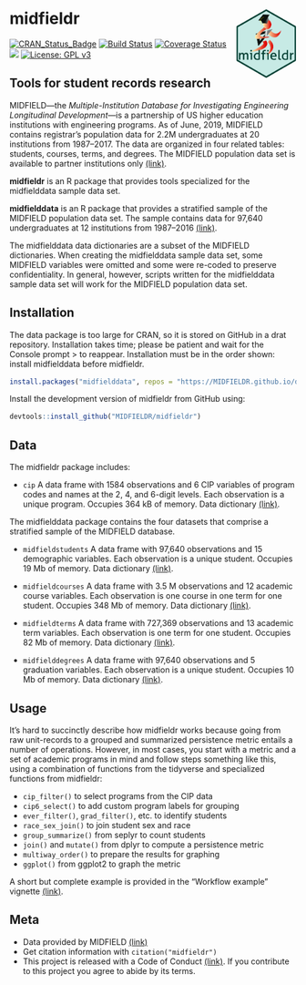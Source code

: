 
<!-- README.md is generated from README.Rmd. Please edit that file -->

# midfieldr <span class="border-wrap"><img src="man/figures/logo.png" align="right" height="122" width="106" alt="logo.png"></span>

[![CRAN\_Status\_Badge](http://www.r-pkg.org/badges/version/midfieldr)](http://cran.r-project.org/package=midfieldr)
[![Build
Status](https://travis-ci.org/MIDFIELDR/midfieldr.svg?branch=master)](https://travis-ci.org/MIDFIELDR/midfieldr)
[![Coverage
Status](https://img.shields.io/codecov/c/github/MIDFIELDR/midfieldr/master.svg)](https://codecov.io/github/MIDFIELDR/midfieldr?branch=master)
[![](https://cranlogs.r-pkg.org/badges/grand-total/midfieldr)](https://cran.r-project.org/package=midfieldr)
[![License: GPL
v3](man/figures/License-GPL-v3-blue.svg)](https://www.gnu.org/licenses/gpl-3.0)

## Tools for student records research

MIDFIELD—the *Multiple-Institution Database for Investigating
Engineering Longitudinal Development*—is a partnership of US higher
education institutions with engineering programs. As of June, 2019,
MIDFIELD contains registrar’s population data for 2.2M undergraduates at
20 institutions from 1987–2017. The data are organized in four related
tables: students, courses, terms, and degrees. The MIDFIELD population
data set is available to partner institutions only
[(link)](https://engineering.purdue.edu/MIDFIELD).

**midfieldr** is an R package that provides tools specialized for the
midfielddata sample data set.

**midfielddata** is an R package that provides a stratified sample of
the MIDFIELD population data set. The sample contains data for 97,640
undergraduates at 12 institutions from 1987–2016
[(link)](https://midfieldr.github.io/midfielddata/).

The midfielddata data dictionaries are a subset of the MIDFIELD
dictionaries. When creating the midfielddata sample data set, some
MIDFIELD variables were omitted and some were re-coded to preserve
confidentiality. In general, however, scripts written for the
midfielddata sample data set will work for the MIDFIELD population data
set.

## Installation

The data package is too large for CRAN, so it is stored on GitHub in a
drat repository. Installation takes time; please be patient and wait for
the Console prompt \> to reappear. Installation must be in the order
shown: install midfielddata before midfieldr.

``` r
install.packages("midfielddata", repos = "https://MIDFIELDR.github.io/drat/", type = "source")
```

Install the development version of midfieldr from GitHub using:

``` r
devtools::install_github("MIDFIELDR/midfieldr")
```

## Data

The midfieldr package includes:

  - `cip` A data frame with 1584 observations and 6 CIP variables of
    program codes and names at the 2, 4, and 6-digit levels. Each
    observation is a unique program. Occupies 364 kB of memory. Data
    dictionary
    [(link)](https://midfieldr.github.io/midfieldr/reference/cip.html).

The midfielddata package contains the four datasets that comprise a
stratified sample of the MIDFIELD database.

  - `midfieldstudents` A data frame with 97,640 observations and 15
    demographic variables. Each observation is a unique student.
    Occupies 19 Mb of memory. Data dictionary
    [(link)](https://midfieldr.github.io/midfielddata/reference/midfieldstudents.html).

  - `midfieldcourses` A data frame with 3.5 M observations and 12
    academic course variables. Each observation is one course in one
    term for one student. Occupies 348 Mb of memory. Data dictionary
    [(link)](https://midfieldr.github.io/midfielddata/reference/midfieldcourses.html).

  - `midfieldterms` A data frame with 727,369 observations and 13
    academic term variables. Each observation is one term for one
    student. Occupies 82 Mb of memory. Data dictionary
    [(link)](https://midfieldr.github.io/midfielddata/reference/midfieldterms.html).

  - `midfielddegrees` A data frame with 97,640 observations and 5
    graduation variables. Each observation is a unique student. Occupies
    10 Mb of memory. Data dictionary
    [(link)](https://midfieldr.github.io/midfielddata/reference/midfielddegrees.html).

## Usage

It’s hard to succinctly describe how midfieldr works because going from
raw unit-records to a grouped and summarized persistence metric entails
a number of operations. However, in most cases, you start with a metric
and a set of academic programs in mind and follow steps something like
this, using a combination of functions from the tidyverse and
specialized functions from midfieldr:

  - `cip_filter()` to select programs from the CIP data
  - `cip6_select()` to add custom program labels for grouping
  - `ever_filter()`, `grad_filter()`, etc. to identify students
  - `race_sex_join()` to join student sex and race
  - `group_summarize()` from seplyr to count students
  - `join()` and `mutate()` from dplyr to compute a persistence metric  
  - `multiway_order()` to prepare the results for graphing
  - `ggplot()` from ggplot2 to graph the metric

A short but complete example is provided in the “Workflow example”
vignette [(link)](articles/workflow_example.html).

## Meta

  - Data provided by MIDFIELD
    [(link)](https://engineering.purdue.edu/MIDFIELD)  
  - Get citation information with `citation("midfieldr")`
  - This project is released with a Code of Conduct
    [(link)](https://midfieldr.github.io/midfieldr/CONDUCT.html). If you
    contribute to this project you agree to abide by its terms.
